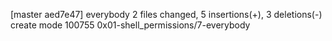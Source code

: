 [master aed7e47] everybody
 2 files changed, 5 insertions(+), 3 deletions(-)
 create mode 100755 0x01-shell_permissions/7-everybody
